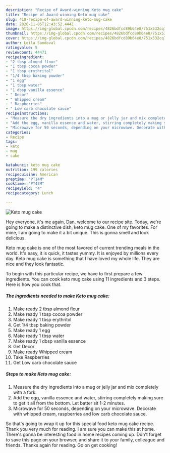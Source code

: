 ```yaml
---
description: "Recipe of Award-winning Keto mug cake"
title: "Recipe of Award-winning Keto mug cake"
slug: 410-recipe-of-award-winning-keto-mug-cake
date: 2020-11-05T12:43:52.444Z
image: https://img-global.cpcdn.com/recipes/4826bdfcd89b64e8/751x532cq70/keto-mug-cake-recipe-main-photo.jpg
thumbnail: https://img-global.cpcdn.com/recipes/4826bdfcd89b64e8/751x532cq70/keto-mug-cake-recipe-main-photo.jpg
cover: https://img-global.cpcdn.com/recipes/4826bdfcd89b64e8/751x532cq70/keto-mug-cake-recipe-main-photo.jpg
author: Leila Sandoval
ratingvalue: 5
reviewcount: 44471
recipeingredient:
- "2 tbsp almond flour"
- "1 tbsp cocoa powder"
- "1 tbsp erythritol"
- "1/4 tbsp baking powder"
- "1 egg"
- "1 tbsp water"
- "1 dbsp vanilla essence"
- " Decor"
- " Whipped cream"
- " Raspberries"
- " Low carb chocolate sauce"
recipeinstructions:
- "Measure the dry ingredients into a mug or jelly jar and mix completely with a fork."
- "Add the egg, vanilla essence and water, stirring completely making sure to get it all from the bottom. Let batter sit 1-2 minutes."
- "Microwave for 50 seconds, depending on your microwave. Decorate with whipped cream, raspberries and low carb chocolate sauce."
categories:
- Recipe
tags:
- keto
- mug
- cake

katakunci: keto mug cake 
nutrition: 199 calories
recipecuisine: American
preptime: "PT14M"
cooktime: "PT47M"
recipeyield: "4"
recipecategory: Lunch

---
```



![Keto mug cake](https://img-global.cpcdn.com/recipes/4826bdfcd89b64e8/751x532cq70/keto-mug-cake-recipe-main-photo.jpg)

Hey everyone, it's me again, Dan, welcome to our recipe site. Today, we're going to make a distinctive dish, keto mug cake. One of my favorites. For mine, I am going to make it a bit unique. This is gonna smell and look delicious.

Keto mug cake is one of the most favored of current trending meals in the world. It's easy, it is quick, it tastes yummy. It is enjoyed by millions every day. Keto mug cake is something that I have loved my whole life. They are nice and they look fantastic.




To begin with this particular recipe, we have to first prepare a few ingredients. You can cook keto mug cake using 11 ingredients and 3 steps. Here is how you cook that.

<!--inarticleads1-->

##### The ingredients needed to make Keto mug cake:

1. Make ready 2 tbsp almond flour
1. Make ready 1 tbsp cocoa powder
1. Make ready 1 tbsp erythritol
1. Get 1/4 tbsp baking powder
1. Make ready 1 egg
1. Make ready 1 tbsp water
1. Make ready 1 dbsp vanilla essence
1. Get  Decor
1. Make ready  Whipped cream
1. Take  Raspberries
1. Get  Low carb chocolate sauce




<!--inarticleads2-->

##### Steps to make Keto mug cake:

1. Measure the dry ingredients into a mug or jelly jar and mix completely with a fork.
1. Add the egg, vanilla essence and water, stirring completely making sure to get it all from the bottom. Let batter sit 1-2 minutes.
1. Microwave for 50 seconds, depending on your microwave. Decorate with whipped cream, raspberries and low carb chocolate sauce.




So that's going to wrap it up for this special food keto mug cake recipe. Thank you very much for reading. I am sure you can make this at home. There's gonna be interesting food in home recipes coming up. Don't forget to save this page on your browser, and share it to your family, colleague and friends. Thanks again for reading. Go on get cooking!
